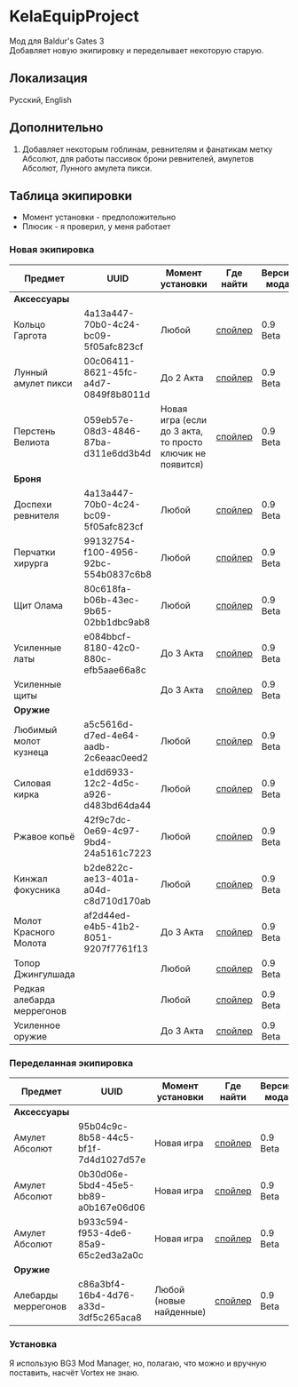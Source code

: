 [Original]: ## "Обычное местоположение"
[MoonTower]: ## "Лунные Башни"
[HouseOfHealing]: ## "Дом Исцеления"
[HhuneMausoleum]: ## "Гробница Хуннов"
[CazadorsDungeon]: ## "Подземелье Дворца Касадора"
[BlightedVillage]: ## "Вымершая деревня"
[DilapidatedVillage]: ## "Обветшалая деревня"
[BeckoningCave]: ## "Манящая пещера"
[JungleOfChult]: ## "Чультские джунгли"
[LowerCity]: ## "Нижний город"
[PeartreeBasement]: ## "Дом Грушки"
[RamazithsTower]: ## "Башня Рамазита"

# KelaEquipProject
Мод для Baldur's Gates 3  
Добавляет новую экипировку и переделывает некоторую старую.  

## Локализация
Русский, English

## Дополнительно
1. Добавляет некоторым гоблинам, ревнителям и фанатикам метку Абсолют, для работы пассивок брони ревнителей, амулетов Абсолют, Лунного амулета пикси.

## Таблица экипировки
* Момент установки - предположительно
* Плюсик - я проверил, у меня работает
### Новая экипировка
| Предмет  | UUID     | Момент установки | Где найти | Версия мода | Проверен | + |
|----------|----------|------------------|-----------|-------------|----------|---|
| **Аксессуары**
| Кольцо Гаргота | 4a13a447-70b0-4c24-bc09-5f05afc823cf | Любой | [спойлер][HhuneMausoleum] | 0.9 Beta | Нет | +
| Лунный амулет пикси | 00c06411-8621-45fc-a4d7-0849f8b8011d | До 2 Акта | [спойлер][MoonTower] | 0.9 Beta | Нет | +
| Перстень Велиота | 059eb57e-08d3-4846-87ba-d311e6dd3b4d | Новая игра (если до 3 акта, то просто ключик не появится) | [спойлер][CazadorsDungeon] | 0.9 Beta | Нет | +
| **Броня**
| Доспехи ревнителя | 4a13a447-70b0-4c24-bc09-5f05afc823cf | Любой | [спойлер][MoonTower] | 0.9 Beta | Нет | +
| Перчатки хирурга | 99132754-f100-4956-92bc-554b0837c6b8 | Любой | [спойлер][HouseOfHealing] | 0.9 Beta | Нет | +
| Щит Олама | 80c618fa-b06b-43ec-9b65-02bb1dbc9ab8 | Любой | [спойлер][HouseOfHealing] | 0.9 Beta | Нет | +
| Усиленные латы | e084bbcf-8180-42c0-880c-efb5aae66a8c | До 3 Акта | [спойлер][PeartreeBasement] | 0.9 Beta | Нет | +
| Усиленные щиты |  | До 3 Акта | [спойлер][PeartreeBasement] | 0.9 Beta | Нет | +
| **Оружие**
| Любимый молот кузнеца | a5c5616d-d7ed-4e64-aadb-2c6eaac0eed2 | Любой | [спойлер][BlightedVillage] | 0.9 Beta | Нет | +
| Силовая кирка | e1dd6933-12c2-4d5c-a926-d483bd64da44 | Любой | [спойлер][DilapidatedVillage] | 0.9 Beta | Нет | +
| Ржавое копьё | 42f9c7dc-0e69-4c97-9bd4-24a5161c7223 | Любой | [спойлер][BeckoningCave] | 0.9 Beta | Нет | +
| Кинжал фокусника | b2de822c-ae13-401a-a04d-c8d710d170ab | Любой | [спойлер][JungleOfChult] | 0.9 Beta | Нет | +
| Молот Красного Молота | af2d44ed-e4b5-41b2-8051-9207f7761f13 | До 3 Акта | [спойлер][LowerCity] | 0.9 Beta | Нет | +
| Топор Джингулшада |  | Любой | [спойлер][RamazithsTower] | 0.9 Beta | Нет | +
| Редкая алебарда меррегонов |  | Любой | [спойлер][RamazithsTower] | 0.9 Beta | Нет | +
| Усиленное оружие |  | До 3 Акта | [спойлер][PeartreeBasement] | 0.9 Beta | Нет | +

### Переделанная экипировка
| Предмет  | UUID     | Момент установки | Где найти | Версия мода | Проверен | + |
|----------|----------|------------------|-----------|-------------|----------|---|
| **Аксессуары**
| Амулет Абсолют | 95b04c9c-8b58-44c5-bf1f-7d4d1027d57e | Новая игра | [спойлер][Original] | 0.9 Beta | Нет | +
| Амулет Абсолют | 0b30d06e-5bd4-45e5-bb89-a0b167e06d06 | Новая игра | [спойлер][Original] | 0.9 Beta | Нет | +
| Амулет Абсолют | b933c594-f953-4de6-85a9-65c2ed3a2a0c | Новая игра | [спойлер][Original] | 0.9 Beta | Нет | +
| **Оружие**
| Алебарды меррегонов | c86a3bf4-16b4-4d76-a33d-3df5c265aca8 | Любой (новые найденные) | [спойлер][Original] | 0.9 Beta | Нет | +

### Установка
Я использую BG3 Mod Manager, но, полагаю, что можно и вручную поставить, насчёт Vortex не знаю.